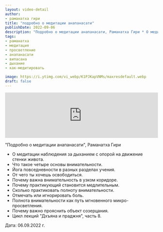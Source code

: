 ```yaml
---
layout: video-detail
author:
- раманатха гири
title: "подробно о медитации анапанасати"
publishDate: 2022-09-06
description: "Подробно о медитации анапанасати, Раманатха Гири * О медитации наблюдения за дыханием с опорой на движение стенки живота. * Что такое четыре основы внимательности. * Йога повседневности в разных разделах учения. * От чего ты хочешь освободиться. *"
tags: 
- раманатха
- медитация
- просветление
- анапанасати
- випасана
- дыхание
- как-медитировать

image: https://i.ytimg.com/vi_webp/K1PJKapVNMs/maxresdefault.webp
draft: false
---
```


<iframe width="100%" src="https://www.youtube.com/embed/K1PJKapVNMs" frameborder="0" allowfullscreen=""></iframe> 

 "Подробно о медитации анапанасати", Раманатха Гири

* О медитации наблюдения за дыханием с опорой на движение стенки живота.
* Что такое четыре основы внимательности.
* Йога повседневности в разных разделах учения.
* От чего ты хочешь освободиться.
* Почему важна внимательность в узком коридоре.
* Почему практикующий становится медлительным.
* Сколько практиковать полноту внимательности.
* Отмечать или игнорировать боль.
* Полнота внимательности как путь мгновенного микро-просветления.
* Почему важно прояснить объект созерцания.
* Цикл лекций "Дхъяна и праджня", часть 8.

  
 Дата: 06.09.2022 г.

  

 